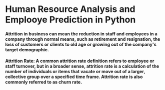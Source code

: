 # Human Resource Analysis and Emplooye Prediction in Python

#### Attrition in business can mean the reduction in staff and employees in a company through normal means, such as retirement and resignation, the loss of customers or clients to old age or growing out of the company's target demographic.

#### Attrition Rate: A common attrition rate definition refers to employee or staff turnover, but in a broader sense, attrition rate is a calculation of the number of individuals or items that vacate or move out of a larger, collective group over a specified time frame. Attrition rate is also commonly referred to as churn rate. 

